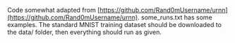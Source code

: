 Code somewhat adapted from  [https://github.com/Rand0mUsername/urnn](https://github.com/Rand0mUsername/urnn). some_runs.txt has some examples. The standard MNIST training dataset should be downloaded to the data/ folder, then everything should run as given.
